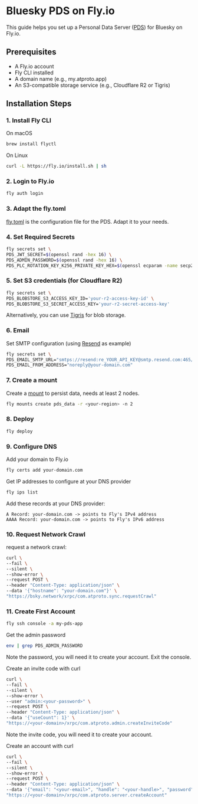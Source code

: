 # Bluesky PDS on Fly.io

This guide helps you set up a Personal Data Server ([PDS](https://github.com/bluesky-social/pds)) for Bluesky on Fly.io.

## Prerequisites

- A Fly.io account
- Fly CLI installed
- A domain name (e.g., my.atproto.app)
- An S3-compatible storage service (e.g., Cloudflare R2 or Tigris)

## Installation Steps

### 1. Install Fly CLI

On macOS

```bash
brew install flyctl
```

On Linux
```bash
curl -L https://fly.io/install.sh | sh
```

### 2. Login to Fly.io

```bash
fly auth login
```

### 3. Adapt the fly.toml

[fly.toml](fly.toml) is the configuration file for the PDS. Adapt it to your needs.

### 4. Set Required Secrets

```bash
fly secrets set \
PDS_JWT_SECRET=$(openssl rand -hex 16) \
PDS_ADMIN_PASSWORD=$(openssl rand -hex 16) \
PDS_PLC_ROTATION_KEY_K256_PRIVATE_KEY_HEX=$(openssl ecparam -name secp256k1 -genkey -noout -outform DER | tail -c+8 | head -c32 | xxd -p -c32)
```

### 5. Set S3 credentials (for Cloudflare R2)

```bash
fly secrets set \
PDS_BLOBSTORE_S3_ACCESS_KEY_ID='your-r2-access-key-id' \
PDS_BLOBSTORE_S3_SECRET_ACCESS_KEY='your-r2-secret-access-key'
```

Alternatively, you can use [Tigris](https://fly.io/docs/tigris/) for blob storage.

### 6. Email

Set SMTP configuration (using [Resend](https://resend.com/) as example)

```bash
fly secrets set \
PDS_EMAIL_SMTP_URL="smtps://resend:re_YOUR_API_KEY@smtp.resend.com:465/" \
PDS_EMAIL_FROM_ADDRESS="noreply@your-domain.com"
```

### 7. Create a mount

Create a [mount](https://fly.io/docs/reference/configuration/#the-mounts-section) to persist data, needs at least 2 nodes.

```bash
fly mounts create pds_data -r <your-region> -n 2
```

### 8. Deploy

```bash
fly deploy
```

### 9. Configure DNS

Add your domain to Fly.io

```bash
fly certs add your-domain.com
```

Get IP addresses to configure at your DNS provider

```bash
fly ips list
```

Add these records at your DNS provider:

```
A Record: your-domain.com -> points to Fly's IPv4 address
AAAA Record: your-domain.com -> points to Fly's IPv6 address
```

### 10. Request Network Crawl

request a network crawl:

```bash
curl \
--fail \
--silent \
--show-error \
--request POST \
--header "Content-Type: application/json" \
--data '{"hostname": "your-domain.com"}' \
"https://bsky.network/xrpc/com.atproto.sync.requestCrawl"
```


### 11. Create First Account

```bash
fly ssh console -a my-pds-app
```

Get the admin password

```bash
env | grep PDS_ADMIN_PASSWORD
```

Note the password, you will need it to create your account. Exit the console.

Create an invite code with curl

```bash
curl \
--fail \
--silent \
--show-error \
--user "admin:<your-password>" \
--request POST \
--header "Content-Type: application/json" \
--data '{"useCount": 1}' \
"https://<your-domain>/xrpc/com.atproto.admin.createInviteCode"
```

Note the invite code, you will need it to create your account.

Create an account with curl

```bash
curl \
--fail \
--silent \
--show-error \
--request POST \
--header "Content-Type: application/json" \
--data '{"email": "<your-email>", "handle": "<your-handle>", "password": "<your-password>", "inviteCode": "<your-invite-code>"}' \
"https://<your-domain>/xrpc/com.atproto.server.createAccount"
```
